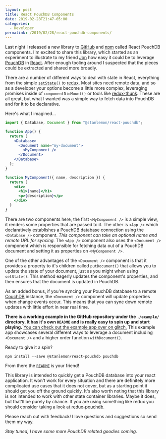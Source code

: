 ```yaml
---
layout: post
title: React PouchDB Components
date: 2019-02-28T21:47-05:00
categories:
  - Developer
permalink: /2019/02/28/react-pouchdb-components/
---
```


Last night I released a new library to [GitHub](https://github.com/stanlemon/react-pouchdb) and [npm](https://www.npmjs.com/package/@stanlemon/react-pouchdb) called React PouchDB components. I'm excited to share this library, which started as an experiment to illustrate to my friend [Jon](http://jonkohlmeier.net) how easy it could be to leverage [PouchDB](http://pouchdb.com) in [React](https://reactjs.org). After enough tooling around I suspected that the pieces could be extracted and shared more broadly.

There are a number of different ways to deal with state in React, everything from the simple [`setState()`](https://reactjs.org/docs/state-and-lifecycle.html) to [redux](http://redux.js.org). Most sites need remote data, and so as a developer your options become a little more complex, leveraging promises inside of `componentDidMount()` or tools like [redux-thunk](https://www.github.com/reduxjs/redux-thunk). These are all great, but what I wanted was a simple way to fetch data into PouchDB and for it to be declarative.

Here's what I imagined...

```jsx
import { Database, Document } from "@stanlemon/react-pouchdb";

function App() {
  return (
    <Database>
      <Document name="my-document">
        <MyComponent />
      </Document>
    </Database>
  );
}

function MyComponent({ name, description }) {
  return (
    <div>
      <h1>{name}</h1>
      <p>{description}</p>
    </div>
  )
}
```

There are two components here, the first `<MyComponent />` is a simple view, it renders some properties that are passed to it.  The other is `<App />` which declaratively establishes a PouchDB database connection using the `<Database />` component.  *This component can take an optional name and remote URL for syncing.* The `<App />` component also uses the `<Document />` component which is responsible for fetching data out of a PouchDB document and setting it as properties on `<MyComponent />`.

One of the other advantages of the `<Document />` component is that it provides a property to it's children called `putDocument()` that allows you to update the state of your document, just as you might when using `setState()`. This method eagerly updates the component's properties, and then ensures that the document is updated in PouchDB.

As an added bonus, if you're syncing your PouchDB database to a remote [CouchDB](https://docs.couchdb.org) instance, the `<Document />` component will update properties when change events occur. This means that you can sync down remote updates with little effort in near real time.

**There is a working example in the GitHub repository under the `./example/` directory. It has it's own `README` and is really easy to spin up and start playing.** [You can check out the example app over on glitch.](https://stanlemon-react-pouchdb.glitch.me) This example app showcases several different ways to leverage a document including `<Document />` and a higher order function `withDocument()`.

Ready to give it a spin?

```shell
npm install --save @stanlemon/react-pouchdb pouchdb
```

From there the [`README`](https://github.com/stanlemon/react-pouchdb/blob/master/README.md) is your friend!

This library is intended to quickly get a PouchDB database into your react application. It won't work for every situation and there are definitely more complicated use cases that it does not cover, but as a starting point it should get you off the ground quickly.  It's also worth noting that this library is not intended to work with other state container libraries.  Maybe it does, but that'll be purely by chance.  If you are using something like redux you should consider taking a look at [redux-pouchdb](https://github.com/vicentedealencar/redux-pouchdb).

Please reach out with feedback!  I love questions and suggestions so send them my way.

*Stay tuned, I have some more PouchDB related goodies coming.*
